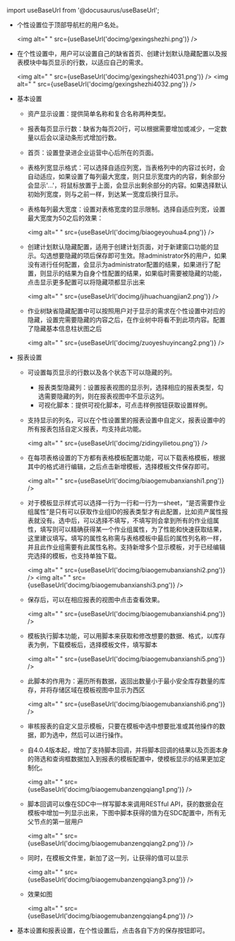 
import useBaseUrl from '@docusaurus/useBaseUrl';

* 个性设置位于顶部导航栏的用户名处。

  <img alt=" " src={useBaseUrl('docimg/gexingshezhi.png')} />

* 在个性设置中，用户可以设置自己的缺省首页、创建计划默认隐藏配置以及报表模块中每页显示的行数，以适应自己的需求。
  
  <img alt=" " src={useBaseUrl('docimg/gexingshezhi4031.png')} />
  <img alt=" " src={useBaseUrl('docimg/gexingshezhi4032.png')} />

* 基本设置
  * 资产显示设置：提供简单名称和复合名称两种类型。
  * 报表每页显示行数：缺省为每页20行，可以根据需要增加或减少，一定数量以后会以滚动条形式增加行数。
  * 首页：设置登录进企业运营中心后所在的页面。
  * 表格列宽显示格式：可以选择自适应列宽，当表格列中的内容过长时，会自动适应，如果设置了每列最大宽度，则只显示宽度内的内容，剩余部分会显示'...'，将鼠标放置于上面，会显示出剩余部分的内容。如果选择默认初始列宽度，则与之前一样，到达某一宽度后换行显示。
  * 表格每列最大宽度：设置对表格宽度的显示限制。选择自适应列宽，设置最大宽度为50之后的效果：

    <img alt=" " src={useBaseUrl('docimg/biaogeyouhua4.png')} />
  
  * 创建计划默认隐藏配置，适用于创建计划页面，对于新建窗口功能的显示。勾选想要隐藏的项后保存即可生效。除administrator外的用户，如果没有进行任何配置，会显示为administrator配置的结果，如果进行了配置，则显示的结果为自身个性配置的结果，如果临时需要被隐藏的功能，点击显示更多配置可以将隐藏项都显示出来

    <img alt=" " src={useBaseUrl('docimg/jihuachuangjian2.png')} />

  * 作业树缺省隐藏配置中可以按照用户对于显示的需求在个性设置中对应的隐藏，设置完需要隐藏的内容之后，在作业树中将看不到此项内容。配置了隐藏基本信息柱状图之后

    <img alt=" " src={useBaseUrl('docimg/zuoyeshuyincang2.png')} />

* 报表设置
  * 可设置每页显示的行数以及各个状态下可以隐藏的列。
    * 报表类型隐藏列：设置报表视图的显示列，选择相应的报表类型，勾选需要隐藏的列，则在报表视图中不显示这列。
    * 可视化脚本：提供可视化脚本，可点击样例按钮获取设置样例。
  * 支持显示的列名，可以在个性设置里的报表设置中自定义，报表设置中的所有报表包括自定义报表，均支持此功能。

    <img alt=" " src={useBaseUrl('docimg/zidingyilietou.png')} />  

  * 在每项表格设置的下方都有表格模板配置功能，可以下载表格模板，根据其中的格式进行编辑，之后点击新增模板，选择模板文件保存即可。

    <img alt=" " src={useBaseUrl('docimg/biaogemubanxianshi1.png')} />

  * 对于模板显示样式可以选择一行为一行和一行为一sheet，“是否需要作业组属性”是只有可以获取作业组ID的报表类型才有此配置，比如资产属性报表就没有。选中后，可以选择不填写，不填写则会拿到所有的作业组属性，填写则可以精确获得某一个作业组属性，为了性能和快速获取结果，这里建议填写。填写的属性名称需与表格模板中最后的属性列名称一样，并且此作业组需要有此属性名称。支持新增多个显示模板，对于已经编辑完选择的模板，也支持单独下载。

    <img alt=" " src={useBaseUrl('docimg/biaogemubanxianshi2.png')} />
    <img alt=" " src={useBaseUrl('docimg/biaogemubanxianshi3.png')} />

  * 保存后，可以在相应报表的视图中点击查看效果。

    <img alt=" " src={useBaseUrl('docimg/biaogemubanxianshi4.png')} />

  * 模板执行脚本功能，可以用脚本来获取和修改想要的数据、格式，以库存表为例，下载模板后，选择模板文件，填写脚本

    <img alt=" " src={useBaseUrl('docimg/biaogemubanxianshi5.png')} />

  * 此脚本的作用为：遍历所有数据，返回出数量小于最小安全库存数量的库存，并将存储区域在模板视图中显示为西区

    <img alt=" " src={useBaseUrl('docimg/biaogemubanxianshi6.png')} />

  * 审核报表的自定义显示模板，只要在模板中选中想要批准或其他操作的数据，即为选中，然后可以进行操作。

  * 自4.0.4版本起，增加了支持脚本回调，并将脚本回调的结果以及页面本身的筛选和查询框数据加入到报表的模板配置中，使模板显示的结果更加定制化。

    <img alt=" " src={useBaseUrl('docimg/biaogemubanzengqiang1.png')} />

  * 脚本回调可以像在SDC中一样写脚本来调用RESTful API，获的数据会在模板中增加一列显示出来，下图中脚本获得的值为在SDC配置中，所有无父节点的第一层用户

    <img alt=" " src={useBaseUrl('docimg/biaogemubanzengqiang2.png')} />

  * 同时，在模板文件里，新加了这一列，让获得的值可以显示

    <img alt=" " src={useBaseUrl('docimg/biaogemubanzengqiang3.png')} />

  * 效果如图

    <img alt=" " src={useBaseUrl('docimg/biaogemubanzengqiang4.png')} />

* 基本设置和报表设置，在个性设置后，点击各自下方的保存按钮即可。
  
